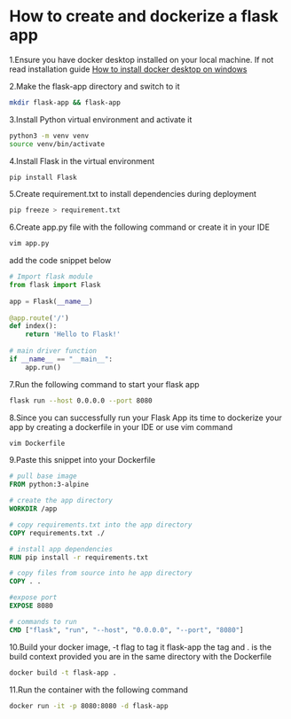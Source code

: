 # How to create and dockerize a flask app

1.Ensure you have docker desktop installed on your local machine. If not read installation guide [How to install docker desktop on windows](https://docs.docker.com/desktop/install/windows-install/)

2.Make the flask-app directory and switch to it

 ```sh
mkdir flask-app && flask-app
```

3.Install Python virtual environment and activate it

```sh
python3 -m venv venv 
source venv/bin/activate 
```

4.Install Flask in the virtual environment

```sh
pip install Flask 
```

5.Create requirement.txt to install dependencies during deployment

```sh
pip freeze > requirement.txt
```

6.Create app.py file with the following command or create it in your IDE

```sh
vim app.py
```

add the code snippet below

```python
# Import flask module
from flask import Flask
 
app = Flask(__name__)
 
@app.route('/')
def index():
    return 'Hello to Flask!'
 
# main driver function
if __name__ == "__main__":
    app.run()
```

7.Run the following command to start your flask app

```sh
flask run --host 0.0.0.0 --port 8080
```

8.Since you can successfully run your Flask App its time to dockerize your  app by creating a dockerfile in your IDE or use vim command

```sh
vim Dockerfile
```

9.Paste this snippet into your Dockerfile

```Dockerfile
# pull base image
FROM python:3-alpine

# create the app directory
WORKDIR /app

# copy requirements.txt into the app directory
COPY requirements.txt ./

# install app dependencies
RUN pip install -r requirements.txt

# copy files from source into he app directory
COPY . .

#expose port
EXPOSE 8080

# commands to run 
CMD ["flask", "run", "--host", "0.0.0.0", "--port", "8080"]

```

10.Build your docker image, -t flag to tag it flask-app the tag and . is the build context provided you are in  the same directory with the Dockerfile

```sh
docker build -t flask-app .
```

11.Run the container with the following command

```sh
docker run -it -p 8080:8080 -d flask-app
```
